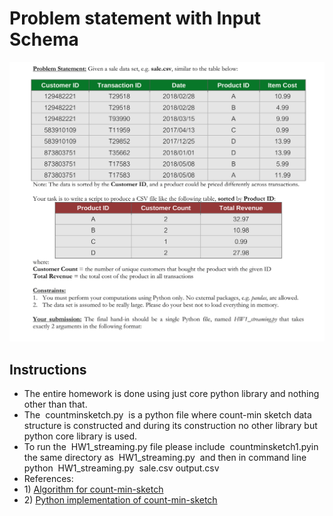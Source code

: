 # Problem statement with Input Schema

![alt text](problem_statement.png)
 
## Instructions
- The entire homework is done using just core python library and nothing other than that.
- The ​ countminsketch.py ​ is a python file where count-min sketch data structure is constructed
and during its construction no other library but python core library is used.
- To run the ​ HW1_streaming.py​ file please include ​ countminsketch1.py ​ in the same directory
as ​ HW1_streaming.py ​ and then in command line
python ​ HW1_streaming.py ​ sale.csv output.csv
- References:
- 1)​ [Algorithm for count-min-sketch](http://dimacs.rutgers.edu/~graham/pubs/papers/cmsoft.pdf)
- 2)​ [Python implementation of count-min-sketch](https://github.com/barrust/count-min-sketch/blob/master/python/countminsketch.py)
